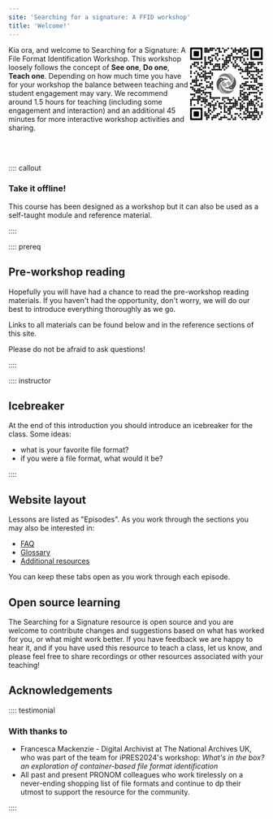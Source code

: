 ```yaml
---
site: 'Searching for a signature: A FFID workshop'
title: 'Welcome!'
---
```


<img src="https://github.com/ffdev-info/searching-for-a-signature/blob/main/images/qr.png?raw=true"
     alt="image of a QR code that can be used to access this resource"
     class="figure mx-auto d-block dark-filter"
     width="150" height="150" style="float: right; margin: auto;"
/>

Kia ora, and welcome to Searching for a Signature: A File Format
Identification Workshop. This workshop loosely follows the concept
of **See one**, **Do one**, **Teach one**. Depending on how much time
you have for your workshop the balance between teaching and student
engagement may vary. We recommend around 1.5 hours for teaching
(including some engagement and interaction) and an additional 45 minutes for
more interactive workshop activities and sharing.

<br><br>

:::: callout

### Take it offline!

This course has been designed as a workshop but it can also be used as
a self-taught module and reference material.

::::

:::: prereq

## Pre-workshop reading

Hopefully you will have had a chance to read the pre-workshop
reading materials. If you haven't had the opportunity, don't worry, we will
do our best to introduce everything thoroughly as we go.

Links to all materials can be found below and in the
reference sections of this site.

Please do not be afraid to ask questions!

::::

:::: instructor

## Icebreaker

At the end of this introduction you should introduce an icebreaker
for the class. Some ideas:

- what is your favorite file format?
- if you were a file format, what would it be?

::::

## Website layout

Lessons are listed as "Episodes". As you work through the sections you may
also be interested in:

* [FAQ](faq.html)
* [Glossary](reference.html#glossary)
* [Additional resources](additional.html)

You can keep these tabs open as you work through each episode.

## Open source learning

The Searching for a Signature resource is open source and you are welcome
to contribute changes and suggestions based on what has worked for you,
or what might work better. If you have feedback we are happy to hear it,
and if you have used this resource to teach a class, let us know, and
please feel free to share recordings or other resources associated with your
teaching!

## Acknowledgements

:::: testimonial

### With thanks to

* Francesca Mackenzie - Digital Archivist at The National Archives UK, who
was part of the team for iPRES2024's workshop: _What's in the box? an
exploration of container-based file format identification_
* All past and present PRONOM colleagues who work tirelessly on a never-ending
shopping list of file formats and continue to dp their utmost to support
the resource for the community.

::::
